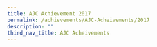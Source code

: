 ```yaml
---
title: AJC Achievement 2017
permalink: /achievements/AJC-Acheivements/2017
description: ""
third_nav_title: AJC Acheivements
---
```

